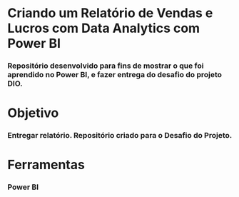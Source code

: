 # Criando um Relatório de Vendas e Lucros com Data Analytics com Power BI

### Repositório desenvolvido para fins de mostrar o que foi aprendido no Power BI, e fazer entrega do desafio do projeto DIO.

# Objetivo

### Entregar relatório. Repositório criado para o Desafio do Projeto.

# Ferramentas

### Power BI
